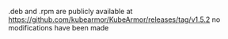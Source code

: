 .deb and .rpm are publicly available at https://github.com/kubearmor/KubeArmor/releases/tag/v1.5.2
no modifications have been made
